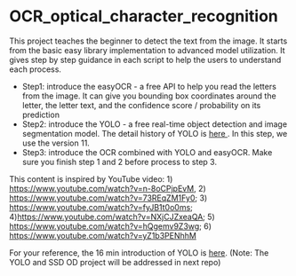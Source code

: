 # OCR_optical_character_recognition

This project teaches the beginner to detect the text from the image. It starts from the basic easy library implementation to advanced model utilization. It gives step by step guidance in each script to help the users to understand each process.

- Step1: introduce the easyOCR - a free API to help you read the letters from the image. It can give you bounding box coordinates around the letter, the letter text, and the confidence score / probability on its prediction
- Step2: introduce the YOLO - a free real-time object detection and image segmentation model. The detail history of YOLO is [here ](https://docs.ultralytics.com/). In this step, we use the version 11. 
- Step3: introduce the OCR combined with YOLO and easyOCR. Make sure you finish step 1 and 2 before process to step 3.

This content is inspired by YouTube video: 1) https://www.youtube.com/watch?v=n-8oCPjpEvM, 2) https://www.youtube.com/watch?v=73REqZM1Fy0; 3) https://www.youtube.com/watch?v=fyJB1t0o0ms; 4)https://www.youtube.com/watch?v=NXjCJZxeaQA; 5) https://www.youtube.com/watch?v=hQgemv9Z3wg; 6) https://www.youtube.com/watch?v=yZ1b3PENhhM

For your reference, the 16 min introduction of YOLO is [here](https://www.youtube.com/watch?v=NM6lrxy0bxs). (Note: The YOLO and SSD OD project will be addressed in next repo)
